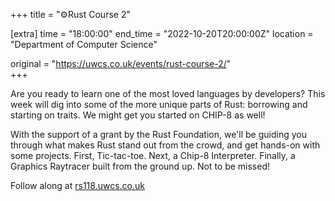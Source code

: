 +++
title = "⚙️Rust Course 2"

[extra]
time = "18:00:00"
end_time = "2022-10-20T20:00:00Z"
location = "Department of Computer Science"

original = "https://uwcs.co.uk/events/rust-course-2/"    
+++

Are you ready to learn one of the most loved languages by developers? This week will dig into some of the more unique parts of Rust: borrowing and starting on traits. We might get you started on CHIP-8 as well!

With the support of a grant by the Rust Foundation, we'll be guiding you through what makes Rust stand out from the crowd, and get hands-on with some projects. First, Tic-tac-toe. Next, a Chip-8 Interpreter. Finally, a Graphics Raytracer built from the ground up. Not to be missed!

Follow along at [rs118.uwcs.co.uk](https://rs118.uwcs.co.uk)
